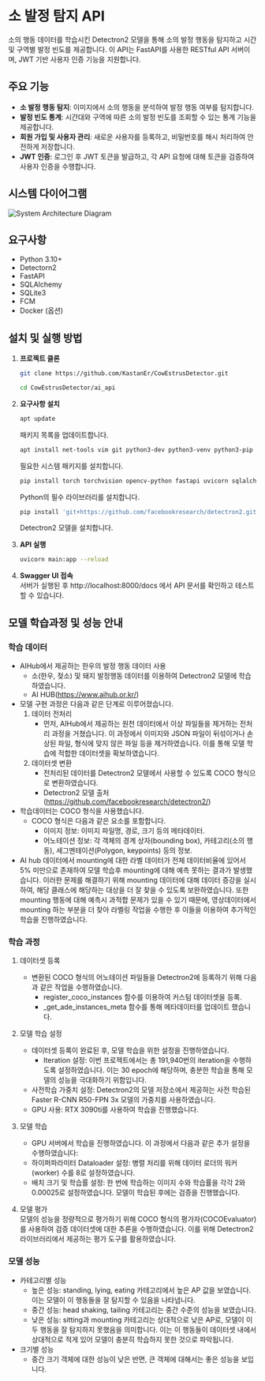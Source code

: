 # 소 발정 탐지 API
소의 행동 데이터를 학습시킨 Detectron2 모델을 통해 소의 발정 행동을 탐지하고 시간 및 구역별 발정 빈도를 제공합니다. 이 API는 FastAPI를 사용한 RESTful API 서버이며, JWT 기반 사용자 인증 기능을 지원합니다.

## 주요 기능
- **소 발정 행동 탐지**: 이미지에서 소의 행동을 분석하여 발정 행동 여부를 탐지합니다.
- **발정 빈도 통계**: 시간대와 구역에 따른 소의 발정 빈도를 조회할 수 있는 통계 기능을 제공합니다.
- **회원 가입 및 사용자 관리**: 새로운 사용자를 등록하고, 비밀번호를 해시 처리하여 안전하게 저장합니다.
- **JWT 인증**: 로그인 후 JWT 토큰을 발급하고, 각 API 요청에 대해 토큰을 검증하여 사용자 인증을 수행합니다.

## 시스템 다이어그램
![System Architecture Diagram](assets/system-diagram.png)

## 요구사항
- Python 3.10+
- Detectorn2
- FastAPI
- SQLAlchemy
- SQLite3
- FCM
- Docker (옵션)

## 설치 및 실행 방법
1. **프로젝트 클론**

   ```bash
   git clone https://github.com/KastanEr/CowEstrusDetector.git
   ```
   ```bash
   cd CowEstrusDetector/ai_api
   ```  
2. **요구사항 설치**
   ```bash
   apt update
   ```
   패키지 목록을 업데이트합니다.
   ```bash
   apt install net-tools vim git python3-dev python3-venv python3-pip libgl1-mesa-glx libglib2.0-0
   ```
   필요한 시스템 패키지를 설치합니다.
   ```bash
   pip install torch torchvision opencv-python fastapi uvicorn sqlalchemy pyjwt python-multipart pyfcm
   ```
   Python의 필수 라이브러리를 설치합니다.
   ```bash
   pip install 'git+https://github.com/facebookresearch/detectron2.git'
   ```
   Detectron2 모델을 설치합니다.

3. **API 실행**
   ```bash
   uvicorn main:app --reload
   ```

4. **Swagger UI 접속**  
   서버가 실행된 후 http://localhost:8000/docs 에서 API 문서를 확인하고 테스트할 수 있습니다.

## 모델 학습과정 및 성능 안내
### 학습 데이터
  - AIHub에서 제공하는 한우의 발정 행동 데이터 사용
    - 소(한우, 젖소) 및 돼지 발정행동 데이터를 이용하여 Detectron2 모델에 학습하였습니다.
    - AI HUB(https://www.aihub.or.kr/)
  - 모델 구현 과정은 다음과 같은 단계로 이루어졌습니다.
    1. 데이터 전처리  
        - 먼저, AIHub에서 제공하는 원천 데이터에서 이상 파일들을 제거하는 전처리 과정을 거쳤습니다. 이 과정에서 이미지와 JSON 파일이 뒤섞이거나 손상된 파일, 형식에 맞지 않은 파일 등을 제거하였습니다. 이를 통해 모델 학습에 적합한 데이터셋을 확보하였습니다.
    2. 데이터셋 변환  
        - 전처리된 데이터를 Detectron2 모델에서 사용할 수 있도록 COCO 형식으로 변환하였습니다.
        - Detectron2 모델 출처(https://github.com/facebookresearch/detectron2/)
  - 학습데이터는 COCO 형식을 사용했습니다.
    - COCO 형식은 다음과 같은 요소를 포함합니다.
      - 이미지 정보: 이미지 파일명, 경로, 크기 등의 메타데이터.
      - 어노테이션 정보: 각 객체의 경계 상자(bounding box), 카테고리(소의 행동), 세그멘테이션(Polygon, keypoints) 등의 정보.
  - AI hub 데이터에서 mounting에 대한 라벨 데이터가 전체 데이터비율에 있어서 5% 미만으로 존재하여 모델 학습후 mounting에 대해 예측 못하는 결과가 발생했습니다. 이러한 문제를 해결하기 위해 mounting 데이터에 대해 데이터 증강을 실시하여, 해당 클래스에 해당하는 대상을 더 잘 찾을 수 있도록 보완하였습니다. 또한 mounting 행동에 대해 예측시 과적합 문제가 있을 수 있기 때문에, 영상데이터에서 mounting 하는 부분을 더 찾아 라벨링 작업을 수행한 후 이들을 이용하여 추가적인 학습을 진행하였습니다.

### 학습 과정
  1. 데이터셋 등록
     - 변환된 COCO 형식의 어노테이션 파일들을 Detectron2에 등록하기 위해 다음과 같은 작업을 수행하였습니다.
       - register_coco_instances 함수를 이용하여 커스텀 데이터셋을 등록.
       - _get_ade_instances_meta 함수를 통해 메타데이터를 업데이트 했습니다.

  2. 모델 학습 설정
     - 데이터셋 등록이 완료된 후, 모델 학습을 위한 설정을 진행하였습니다.
       - Iteration 설정: 이번 프로젝트에서는 총 191,940번의 iteration을 수행하도록 설정하였습니다. 이는 30 epoch에 해당하며, 충분한 학습을 통해 모델의 성능을 극대화하기 위함입니다.
     - 사전학습 가중치 설정: Detectron2의 모델 저장소에서 제공하는 사전 학습된 Faster R-CNN R50-FPN 3x 모델의 가중치를 사용하였습니다.
     - GPU 사용: RTX 3090ti를 사용하여 학습을 진행했습니다.

  3. 모델 학습
     - GPU 서버에서 학습을 진행하였습니다. 이 과정에서 다음과 같은 추가 설정을 수행하였습니다:
     - 하이퍼파라미터 Dataloader 설정: 병렬 처리를 위해 데이터 로더의 워커(worker) 수를 8로 설정하였습니다.
     - 배치 크기 및 학습률 설정: 한 번에 학습하는 이미지 수와 학습률을 각각 2와 0.00025로 설정하였습니다. 모델이 학습된 후에는 검증을 진행했습니다.

  4. 모델 평가  
  모델의 성능을 정량적으로 평가하기 위해 COCO 형식의 평가자(COCOEvaluator)를 사용하여 검증 데이터셋에 대한 추론을 수행하였습니다. 이를 위해 Detectron2 라이브러리에서 제공하는 평가 도구를 활용하였습니다.

### 모델 성능
- 카테고리별 성능
  - 높은 성능: standing, lying, eating 카테고리에서 높은 AP 값을 보였습니다. 이는 모델이 이 행동들을 잘 탐지할 수 있음을 나타냅니다.
  - 중간 성능: head shaking, tailing 카테고리는 중간 수준의 성능을 보였습니다.
  - 낮은 성능: sitting과 mounting 카테고리는 상대적으로 낮은 AP로, 모델이 이 두 행동을 잘 탐지하지 못했음을 의미합니다. 이는 이 행동들이 데이터셋 내에서 상대적으로 적게 있어 모델이 충분히 학습하지 못한 것으로 파악됩니다.
- 크기별 성능
  - 중간 크기 객체에 대한 성능이 낮은 반면, 큰 객체에 대해서는 좋은 성능을 보입니다.
